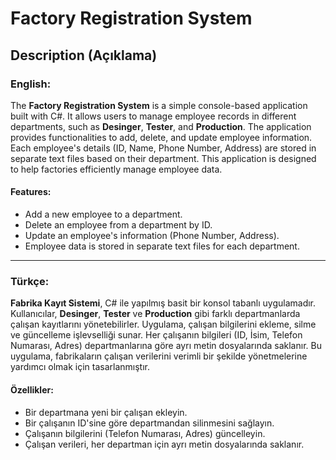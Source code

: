 # Factory Registration System

## Description (Açıklama)

### English:
The **Factory Registration System** is a simple console-based application built with C#. It allows users to manage employee records in different departments, such as **Desinger**, **Tester**, and **Production**. The application provides functionalities to add, delete, and update employee information. Each employee's details (ID, Name, Phone Number, Address) are stored in separate text files based on their department. This application is designed to help factories efficiently manage employee data.

#### Features:
- Add a new employee to a department.
- Delete an employee from a department by ID.
- Update an employee's information (Phone Number, Address).
- Employee data is stored in separate text files for each department.

---

### Türkçe:
**Fabrika Kayıt Sistemi**, C# ile yapılmış basit bir konsol tabanlı uygulamadır. Kullanıcılar, **Desinger**, **Tester** ve **Production** gibi farklı departmanlarda çalışan kayıtlarını yönetebilirler. Uygulama, çalışan bilgilerini ekleme, silme ve güncelleme işlevselliği sunar. Her çalışanın bilgileri (ID, İsim, Telefon Numarası, Adres) departmanlarına göre ayrı metin dosyalarında saklanır. Bu uygulama, fabrikaların çalışan verilerini verimli bir şekilde yönetmelerine yardımcı olmak için tasarlanmıştır.

#### Özellikler:
- Bir departmana yeni bir çalışan ekleyin.
- Bir çalışanın ID'sine göre departmandan silinmesini sağlayın.
- Çalışanın bilgilerini (Telefon Numarası, Adres) güncelleyin.
- Çalışan verileri, her departman için ayrı metin dosyalarında saklanır.
